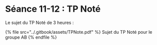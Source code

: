 # Séance 11-12 : TP Noté

Le sujet du TP Noté de 3 heures :

{% file src="../.gitbook/assets/TPNote.pdf" %}
Sujet du TP Noté pour le groupe AB
{% endfile %}
